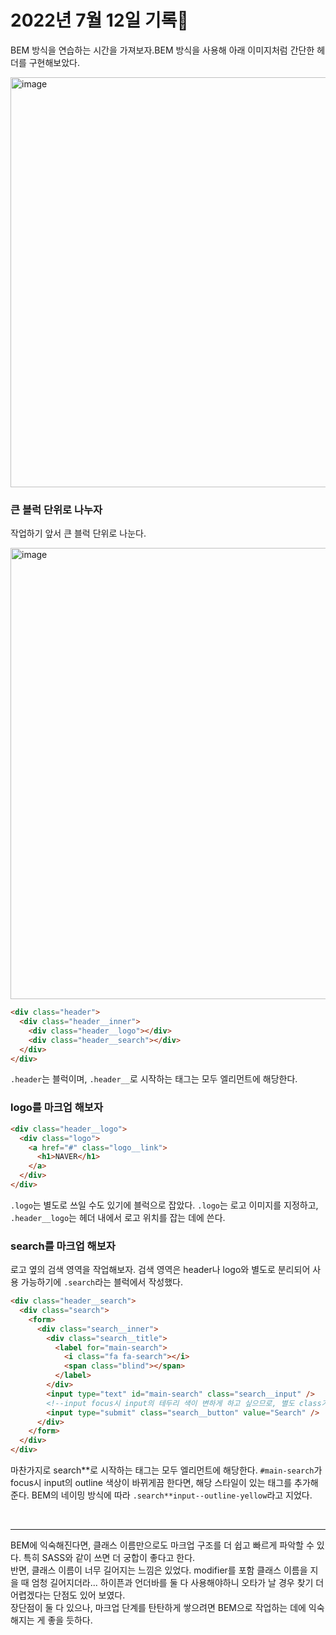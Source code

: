 # 2022년 7월 12일 기록📒

BEM 방식을 연습하는 시간을 가져보자.BEM 방식을 사용해 아래 이미지처럼 간단한 헤더를 구현해보았다.

<img width="656" alt="image" src="https://user-images.githubusercontent.com/106219241/179881815-7deeded9-f9e7-48b1-a93e-7bce3e5f5b0a.png">

### **큰 블럭 단위로 나누자**

작업하기 앞서 큰 블럭 단위로 나눈다.

<img width="722" alt="image" src="https://user-images.githubusercontent.com/106219241/179888888-0f81f9ba-7f57-490e-81f2-384aa59edd34.png">

```html
<div class="header">
  <div class="header__inner">
    <div class="header__logo"></div>
    <div class="header__search"></div>
  </div>
</div>
```

`.header`는 블럭이며, `.header__`로 시작하는 태그는 모두 엘리먼트에 해당한다.
<br>

### **logo를 마크업 해보자**

```html
<div class="header__logo">
  <div class="logo">
    <a href="#" class="logo__link">
      <h1>NAVER</h1>
    </a>
  </div>
</div>
```

`.logo`는 별도로 쓰일 수도 있기에 블럭으로 잡았다. `.logo`는 로고 이미지를 지정하고, `.header__logo`는 헤더 내에서 로고 위치를 잡는 데에 쓴다.
<br>

### **search를 마크업 해보자**

로고 옆의 검색 영역을 작업해보자. 검색 영역은 header나 logo와 별도로 분리되어 사용 가능하기에 `.search`라는 블럭에서 작성했다.

```html
<div class="header__search">
  <div class="search">
    <form>
      <div class="search__inner">
        <div class="search__title">
          <label for="main-search">
            <i class="fa fa-search"></i>
            <span class="blind"></span>
          </label>
        </div>
        <input type="text" id="main-search" class="search__input" />
        <!--input focus시 input의 테두리 색이 변하게 하고 싶으므로, 별도 class가 추가되게 한다. search__input--outline-yellow-->
        <input type="submit" class="search__button" value="Search" />
      </div>
    </form>
  </div>
</div>
```

마찬가지로 search**로 시작하는 태그는 모두 엘리먼트에 해당한다. `#main-search`가 focus시 input의 outline 색상이 바뀌게끔 한다면, 해당 스타일이 있는 태그를 추가해준다. BEM의 네이밍 방식에 따라 `.search**input--outline-yellow`라고 지었다.

<br>

---

BEM에 익숙해진다면, 클래스 이름만으로도 마크업 구조를 더 쉽고 빠르게 파악할 수 있다. 특히 SASS와 같이 쓰면 더 궁합이 좋다고 한다.
<br>
반면, 클래스 이름이 너무 길어지는 느낌은 있었다. modifier를 포함 클래스 이름을 지을 때 엄청 길어지더라... 하이픈과 언더바를 둘 다 사용해야하니 오타가 날 경우 찾기 더 어렵겠다는 단점도 있어 보였다.
<br>
장단점이 둘 다 있으나, 마크업 단계를 탄탄하게 쌓으려면 BEM으로 작업하는 데에 익숙해지는 게 좋을 듯하다.
